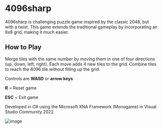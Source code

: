 # 4096sharp
4096sharp is challenging puzzle game inspired by the classic 2048, but with a twist. This game extends the traditional gameplay by incorporating an 8x8 grid, making it much easier.

## How to Play
Merge tiles with the same number by moving them in one of four directions (up, down, left, right). Each move adds 4 new tiles to the grid. Combine tiles to reach the 4096 tile without filling up the grid.

Controls are **WASD** or **arrow keys**

**R** = Reset game

**ESC** = Exit game

Developed in C# using the Microsoft XNA Framework (Monogame) in Visual Studio Community 2022.


![image](https://github.com/GhaithA-M/4096sharp/assets/122114790/d6afe970-83ea-4bb0-81ca-ecdababfd686)